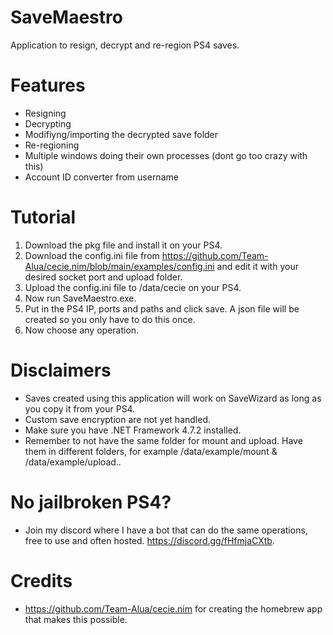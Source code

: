 # SaveMaestro
Application to resign, decrypt and re-region PS4 saves.

# Features
- Resigning
- Decrypting
- Modifiyng/importing the decrypted save folder
- Re-regioning
- Multiple windows doing their own processes (dont go too crazy with this)
- Account ID converter from username

# Tutorial
1. Download the pkg file and install it on your PS4.
2. Download the config.ini file from https://github.com/Team-Alua/cecie.nim/blob/main/examples/config.ini and edit it with your desired socket port and upload folder.
3. Upload the config.ini file to /data/cecie on your PS4.
4. Now run SaveMaestro.exe.
5. Put in the PS4 IP, ports and paths and click save. A json file will be created so you only have to do this once.
6. Now choose any operation.

# Disclaimers
- Saves created using this application will work on SaveWizard as long as you copy it from your PS4.
- Custom save encryption are not yet handled.
- Make sure you have .NET Framework 4.7.2 installed.
- Remember to not have the same folder for mount and upload. Have them in different folders, for example /data/example/mount & /data/example/upload..
# No jailbroken PS4?
- Join my discord where I have a bot that can do the same operations, free to use and often hosted. https://discord.gg/fHfmjaCXtb.

# Credits
- https://github.com/Team-Alua/cecie.nim for creating the homebrew app that makes this possible.
